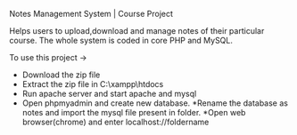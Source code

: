 Notes Management System | Course Project

Helps users to upload,download and manage notes of their particular course.
The whole system is coded in core PHP and MySQL.

To use this project ->
* Download the zip file
* Extract the zip file in  C:\xampp\htdocs
* Run apache server and start apache and mysql
* Open phpmyadmin and create new database.
*Rename the database as notes and import the mysql file present in folder.
*Open web browser(chrome) and enter localhost://foldername

